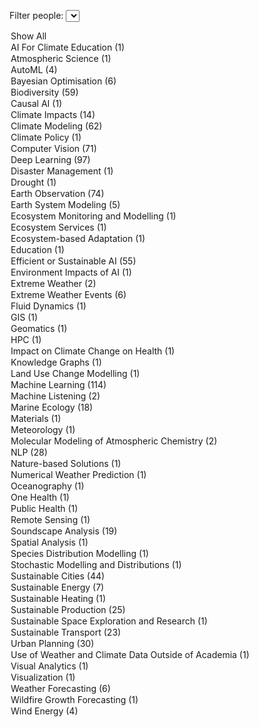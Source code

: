 <label for="tagFilter">Filter people:</label>
<select id="tagFilter">
<option value="all">Show All</option>
<option value="AI For Climate Education">AI For Climate Education (1)</option>
<option value="Atmospheric Science">Atmospheric Science (1)</option>
<option value="AutoML">AutoML (4)</option>
<option value="Bayesian Optimisation">Bayesian Optimisation (6)</option>
<option value="Biodiversity">Biodiversity (59)</option>
<option value="Causal AI">Causal AI (1)</option>
<option value="Climate Impacts">Climate Impacts (14)</option>
<option value="Climate Modeling">Climate Modeling (62)</option>
<option value="Climate Policy">Climate Policy (1)</option>
<option value="Computer Vision">Computer Vision (71)</option>
<option value="Deep Learning">Deep Learning (97)</option>
<option value="Disaster Management">Disaster Management (1)</option>
<option value="Drought">Drought (1)</option>
<option value="Earth Observation">Earth Observation (74)</option>
<option value="Earth System Modeling">Earth System Modeling (5)</option>
<option value="Ecosystem Monitoring and Modelling">Ecosystem Monitoring and Modelling (1)</option>
<option value="Ecosystem Services">Ecosystem Services (1)</option>
<option value="Ecosystem-based Adaptation">Ecosystem-based Adaptation (1)</option>
<option value="Education">Education (1)</option>
<option value="Efficient or Sustainable AI">Efficient or Sustainable AI (55)</option>
<option value="Environment Impacts of AI">Environment Impacts of AI (1)</option>
<option value="Extreme Weather">Extreme Weather (2)</option>
<option value="Extreme Weather Events">Extreme Weather Events (6)</option>
<option value="Fluid Dynamics">Fluid Dynamics (1)</option>
<option value="GIS">GIS (1)</option>
<option value="Geomatics">Geomatics (1)</option>
<option value="HPC">HPC (1)</option>
<option value="Impact on Climate Change on Health">Impact on Climate Change on Health (1)</option>
<option value="Knowledge Graphs">Knowledge Graphs (1)</option>
<option value="Land Use Change Modelling">Land Use Change Modelling (1)</option>
<option value="Machine Learning">Machine Learning (114)</option>
<option value="Machine Listening">Machine Listening (2)</option>
<option value="Marine Ecology">Marine Ecology (18)</option>
<option value="Materials">Materials (1)</option>
<option value="Meteorology">Meteorology (1)</option>
<option value="Molecular Modeling of Atmospheric Chemistry">Molecular Modeling of Atmospheric Chemistry (2)</option>
<option value="NLP">NLP (28)</option>
<option value="Nature-based Solutions">Nature-based Solutions (1)</option>
<option value="Numerical Weather Prediction">Numerical Weather Prediction (1)</option>
<option value="Oceanography">Oceanography (1)</option>
<option value="One Health">One Health (1)</option>
<option value="Public Health">Public Health (1)</option>
<option value="Remote Sensing">Remote Sensing (1)</option>
<option value="Soundscape Analysis">Soundscape Analysis (19)</option>
<option value="Spatial Analysis">Spatial Analysis (1)</option>
<option value="Species Distribution Modelling">Species Distribution Modelling (1)</option>
<option value="Stochastic Modelling and Distributions">Stochastic Modelling and Distributions (1)</option>
<option value="Sustainable Cities">Sustainable Cities (44)</option>
<option value="Sustainable Energy">Sustainable Energy (7)</option>
<option value="Sustainable Heating">Sustainable Heating (1)</option>
<option value="Sustainable Production">Sustainable Production (25)</option>
<option value="Sustainable Space Exploration and Research">Sustainable Space Exploration and Research (1)</option>
<option value="Sustainable Transport">Sustainable Transport (23)</option>
<option value="Urban Planning">Urban Planning (30)</option>
<option value="Use of Weather and Climate Data Outside of Academia">Use of Weather and Climate Data Outside of Academia (1)</option>
<option value="Visual Analytics">Visual Analytics (1)</option>
<option value="Visualization">Visualization (1)</option>
<option value="Weather Forecasting">Weather Forecasting (6)</option>
<option value="Wildfire Growth Forecasting">Wildfire Growth Forecasting (1)</option>
<option value="Wind Energy">Wind Energy (4)</option></select>

<script>
        document.getElementById('tagFilter').addEventListener('change', function () {
            const selectedTag = this.value;
            document.querySelectorAll('.content').forEach(div => {
                const tags = div.getAttribute('data-tags').split(',');
                if (selectedTag === 'all' || tags.includes(selectedTag)) {
                    div.classList.remove('hidden');
                } else {
                    div.classList.add('hidden');
                }
            });
        });
</script>

